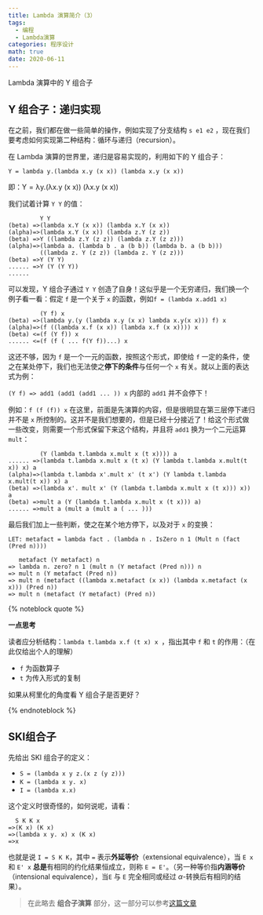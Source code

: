```yaml
---
title: Lambda 演算简介（3）
tags:
  - 编程
  - Lambda演算
categories: 程序设计
math: true
date: 2020-06-11
---
```


Lambda 演算中的 Y 组合子

<!--more-->

## Y 组合子：递归实现

在之前，我们都在做一些简单的操作，例如实现了分支结构 `s e1 e2` ，现在我们要考虑如何实现第二种结构：循环与递归（recursion）。

在 Lambda 演算的世界里，递归是容易实现的，利用如下的 Y 组合子：

`Y = lambda y.(lambda x.y (x x)) (lambda x.y (x x))`

即：$\mathrm{Y = \lambda y.(\lambda x.y~(x~x))~(\lambda x.y~(x~x))}$

我们试着计算 `Y Y` 的值：

```racket
         Y Y
(beta) =>(lambda x.Y (x x)) (lambda x.Y (x x))
(alpha)=>(lambda x.Y (x x)) (lambda z.Y (z z))
(beta) =>Y ((lambda z.Y (z z)) (lambda z.Y (z z)))
(alpha)=>(lambda a. (lambda b . a (b b)) (lambda b. a (b b)))
         ((lambda z. Y (z z)) (lambda z. Y (z z)))
(beta) =>Y (Y Y)
...... =>Y (Y (Y Y))
......
```

可以发现，Y 组合子通过 `Y Y` 创造了自身！这似乎是一个无穷递归，我们换一个例子看一看：假定 `f` 是一个关于 `x` 的函数，例如`f = (lambda x.add1 x)`

```racket
         (Y f) x
(beta) =>(lambda y.(y (lambda x.y (x x) lambda x.y(x x))) f) x
(alpha)=>(f ((lambda x.f (x x)) (lambda x.f (x x)))) x
(beta) <=(f (Y f)) x
...... <=(f (f ( ... f(Y f))...) x
```

这还不够，因为 `f` 是一个一元的函数，按照这个形式，即使给 `f` 一定的条件，使之在某处停下，我们也无法使之**停下的条件**与任何一个 `x` 有关。就以上面的表达式为例：

`(Y f) => add1 (add1 (add1 ... )) x` 内部的 `add1` 并不会停下！

例如：`f (f (f)) x` 在这里，前面是先演算的内容，但是很明显在第三层停下递归并不是 `x` 所控制的。这并不是我们想要的，但是已经十分接近了！给这个形式做一些改变，则需要一个形式保留下来这个结构，并且将 `add1` 换为一个二元运算 `mult`：

```racket
         (Y (lambda t.lambda x.mult x (t x)))) a
...... =>(lambda t.lambda x.mult x (t x) (Y lambda t.lambda x.mult(t x)) x) a
(alpha)=>(lambda t.lambda x'.mult x' (t x') (Y lambda t.lambda x.mult(t x)) x) a
(beta) =>(lambda x'. mult x' (Y (lambda t.lambda x.mult x (t x))) x)) a
(beta) =>mult a (Y (lambda t.lambda x.mult x (t x))) a)
...... =>mult a (mult a (mult a ( ... )))
```

最后我们加上一些判断，使之在某个地方停下，以及对于 `x` 的变换：

```racket
LET: metafact = lambda fact . (lambda n . IsZero n 1 (Mult n (fact (Pred n))))

   metafact (Y metafact) n
=> lambda n. zero? n 1 (mult n (Y metafact (Pred n))) n
=> mult n (Y metafact (Pred n))
=> mult n (metafact ((lambda x.metafact (x x)) (lambda x.metafact (x x))) (Pred n))
=> mult n (metafact (Y metafact) (Pred n))
```

{% noteblock quote %}

**一点思考**

读者应分析结构：`lambda t.lambda x.f (t x) x `，指出其中 `f` 和 `t` 的作用：（在此仅给出个人的理解）

- `f` 为函数算子
- `t` 为传入形式的复制

如果从柯里化的角度看 Y 组合子是否更好？

{% endnoteblock %}

## SKI组合子

先给出 SKI 组合子的定义：

- `S = (lambda x y z.(x z (y z)))` 
- `K = (lambda x y. x)`
- `I = (lambda x.x)`

这个定义时很奇怪的，如何说呢，请看：

```racket
  S K K x
=>(K x) (K x)
=>(lambda x y. x) x (K x)
=>x
```

也就是说 `I = S K K`，其中 `=` 表示**外延等价**（extensional equivalence），当 `E x` 和 `E' x` **总是**有相同的约化结果恒成立，则称 `E = E'`。（另一种等价指**内涵等价**（intensional equivalence），当`E` 与 `E` 完全相同或经过 $\alpha$-转换后有相同的结果）。

> 在此略去 **组合子演算** 部分，这一部分可以参考[这篇文章](http://cgnail.github.io/academic/lambda-5/)

